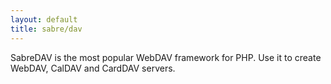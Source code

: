 ```yaml
---
layout: default
title: sabre/dav
---
```


SabreDAV is the most popular WebDAV framework for PHP. Use it to create WebDAV, CalDAV and CardDAV servers.
